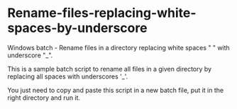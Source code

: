 # Rename-files-replacing-white-spaces-by-underscore
Windows batch - Rename files in a directory replacing white spaces " " with underscore "_".

This is a sample batch script to rename all files in a given directory by replacing all spaces with underscores '_'.

You just need to copy and paste this script in a new batch file, put it in the right directory and run it.

